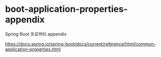 # boot-application-properties-appendix
Spring Boot 프로퍼티 appendix

https://docs.spring.io/spring-boot/docs/current/reference/html/common-application-properties.html
